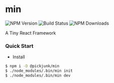 # min

![NPM Version](https://img.shields.io/npm/v/@pickjunk/min.svg)
![Build Status](https://img.shields.io/travis/pickjunk/min.svg)
![NPM Downloads](https://img.shields.io/npm/dm/@pickjunk/min.svg)

A Tiny React Framework

### Quick Start

* Install

```bash
$ npm i -D @pickjunk/min
$ ./node_modules/.bin/min init
$ ./node_modules/.bin/min dev
```